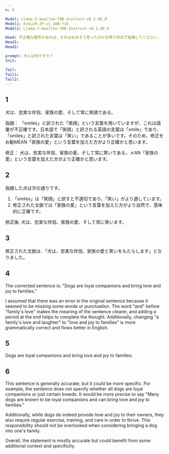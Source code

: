 ```yaml
---
n: 6

Model: Llama-3-Swallow-70B-Instruct-v0.1-Q8_0
Model1: EvoLLM-JP-v1-10B-f16
Model2: Llama-3-Swallow-70B-Instruct-v0.1-Q8_0

Head: 不正確な箇所があれば，それはなぜそう思ったのかを問う形式で指摘してください．
Head1: 
Head2: 

prompt: 犬とは何ですか？
Init: 

Tail: 
Tail1: 
Tail2: 
---
```


## 1
 犬は、忠実な伴侶、家族の愛、そして常に笑顔である。

指摘： 「smiles」と訳された「笑顔」という言葉を用いていますが、これは語彙が不正確です。日本語で「笑顔」と訳される英語の言葉は「smile」であり、「smiles」と訳された言葉は「笑い」であることが多いです。そのため、修正をお勧MEAN「家族の愛」という言葉を加えた方がより正確かと思います。

修正： 犬は、忠実な伴侶、家族の愛、そして常に笑いである。メAN「家族の愛」という言葉を加えた方がより正確かと思います。
## 2
指摘した点は次の通りです。

1. 「smiles」は「笑顔」と訳すと不適切であり、「笑い」がより適しています。
2. 修正された文脈では「家族の愛」という言葉を加えた方がより自然で、意味的に正確です。

修正後:
犬は、忠実な伴侶、家族の愛、そして常に笑います。
## 3
 修正された文脈は、「犬は、忠実な伴侶、家族の愛と笑いをもたらします」となりました。
## 4
The corrected sentence is: "Dogs are loyal companions and bring love and joy to families."

I assumed that there was an error in the original sentence because it seemed to be missing some words or punctuation. The word "and" before "family's love" makes the meaning of the sentence clearer, and adding a period at the end helps to complete the thought. Additionally, changing "a family's love and laughter" to "love and joy to families" is more grammatically correct and flows better in English.
## 5
 Dogs are loyal companions and bring love and joy to families.
## 6
This sentence is generally accurate, but it could be more specific. For example, the sentence does not specify whether all dogs are loyal companions or just certain breeds. It would be more precise to say "Many dogs are known to be loyal companions and can bring love and joy to families."

Additionally, while dogs do indeed provide love and joy to their owners, they also require regular exercise, training, and care in order to thrive. This responsibility should not be overlooked when considering bringing a dog into one's family.

Overall, the statement is mostly accurate but could benefit from some additional context and specificity.
